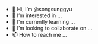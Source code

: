 - 👋 Hi, I’m @songsunggyu
- 👀 I’m interested in ...
- 🌱 I’m currently learning ...
- 💞️ I’m looking to collaborate on ...
- 📫 How to reach me ...

<!---
songsunggyu/songsunggyu is a ✨ special ✨ repository because its `README.md` (this file) appears on your GitHub profile.
You can click the Preview link to take a look at your changes.
--->
